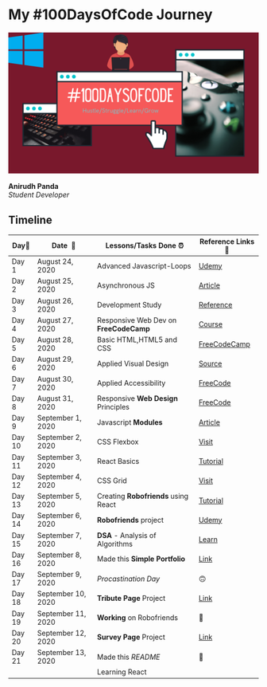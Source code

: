 # My #100DaysOfCode Journey

![100 Days Of Code](https://github.com/AnirudhPanda/100DaysOfCode/blob/master/Aquamarine%20and%20Orange%20Bordered%20Games%20Collection%20YouTube%20Channel%20Art.png)



**Anirudh Panda**  
*Student Developer* 

## Timeline

|**Day:pushpin:**|**Date &nbsp;:calendar:**|**Lessons/Tasks Done :alarm_clock:**| **Reference Links :link:**|
|------|-----------------|--------------------|---------------------|
|Day 1|August 24, 2020| Advanced Javascript-Loops | [Udemy](https://www.udemy.com/share/101WLWAEEbd15QR3UD/)|
|Day 2|August 25, 2020| Asynchronous JS | [Article](https://blog.bitsrc.io/understanding-asynchronous-javascript-the-event-loop-74cd408419ff)|
|Day 3|August 26, 2020| Development Study  | [Reference](https://www.udemy.com/share/101WLWAEEbd15QR3UD/)|
|Day 4|August 27, 2020| Responsive Web Dev on **FreeCodeCamp**| [Course](https://www.freecodecamp.org/learn/)|
|Day 5|August 28, 2020| Basic HTML,HTML5 and CSS | [FreeCodeCamp](https://www.freecodecamp.org/learn/) |
|Day 6|August 29, 2020| Applied Visual Design | [Source](https://www.freecodecamp.org/learn/)|
|Day 7|August 30, 2020| Applied Accessibility |[FreeCode](#)|
|Day 8|August 31, 2020| Responsive **Web Design** Principles | [FreeCode](https://www.freecodecamp.org/learn/)|
|Day 9|September 1, 2020| Javascript **Modules** | [Article](https://flaviocopes.com/es-modules/#:~:text=ES%20Modules%20is%20the%20ECMAScript,by%20ECMAScript%20and%20then%20implemented)|
|Day 10|September 2, 2020| CSS Flexbox | [Visit](https://www.freecodecamp.org/learn/)	|
|Day 11|September 3, 2020| React Basics | [Tutorial](https://www.udemy.com/share/101WLWAEEbd15QR3UD/)|
|Day 12|September 4, 2020| CSS Grid | [Visit](https://www.freecodecamp.org/learn/)|
|Day 13|September 5, 2020| Creating **Robofriends** using React | [Tutorial](https://www.udemy.com/course/the-complete-web-developer-zero-to-mastery/learn/lecture/16504546#questions)|
|Day 14|September 6, 2020| **Robofriends** project | [Udemy]()|
|Day 15|September 7, 2020| **DSA** - Analysis of Algorithms | [Learn](#)|
|Day 16|September 8, 2020| Made this **Simple Portfolio** | [Link](anirudhpanda-portfolio.netlify.app)
|Day 17|September 9, 2020| *Procastination Day*	| :upside_down_face: |
|Day 18|September 10, 2020| **Tribute Page** Project | [Link](https://codepen.io/anirudhpanda/full/BaKxyox) |
|Day 19|September 11, 2020| **Working** on Robofriends | :face_with_thermometer:|
|Day 20|September 12, 2020| **Survey Page** Project| [Link](https://codepen.io/anirudhpanda/full/mdPLpjL)|
|Day 21|September 13, 2020| Made this *README* | :smiling_face_with_three_hearts: |
||| Learning React | |




<!-- |Day 22|September 14, 2020| FreeCodeCamp CSS tutorials | [Tutorial](https://www.freecodecamp.org/learn/)|
||| Python Web Scraping | |
|Day 23|September 15, 2020| Event **Coderantine** completed | Event Over :white_check_mark: |                     
|Day 24|September 16, 2020| Solar Eclipse CodePen | [View CodePen](https://codepen.io/chandrikadeb7/full/rNxyZaJ)|   
|Day 25|September 17, 2020| Spring Boot Basics | [Tutorial](https://www.youtube.com/channel/UCYt1sfh5464XaDBH0oH_o7Q)|
|Day 26|September 18, 2020| Liquid Loader CodePen | [View CodePen](https://codepen.io/chandrikadeb7/full/eYJRZXw)|
||| Spring Boot Basics | [Tutorial](https://www.youtube.com/channel/UCYt1sfh5464XaDBH0oH_o7Q)|
|Day 27|September 19, 2020| Picture Frame CodePen | [View CodePen](https://codepen.io/chandrikadeb7/full/qBbjQqq)|
||| Spring Boot Basics | [Tutorial](https://www.youtube.com/channel/UCYt1sfh5464XaDBH0oH_o7Q)|
|Day 28|September 20, 2020| Pure CSS Sunset CodePen | Updated :eyes:	| 
||| Spring Boot Basics | [Tutorial](https://www.youtube.com/channel/UCYt1sfh5464XaDBH0oH_o7Q)|
|Day 29|September 21, 2020| Sunset CodePen with some SVG | [View CodePen](https://codepen.io/chandrikadeb7/full/QWyMOvJ)|
|Day 30|September 22, 2020| Mentoring Session on **Effective Resume Building** | [See Slides](https://docs.google.com/presentation/d/1CgOyVOrniDx7wOL3NhYnFUefTJSjMwPPWRzELbd0jec/edit?usp=sharing)| 
|Day 31|September 23, 2020| *No Code Day* | :see_no_evil:| 
|Day 32|September 24, 2020| Implemented SVG to Sunset CodePen | [View CodePen](https://codepen.io/chandrikadeb7/full/QWyMOvJ) | 
|Day 33|September 25, 2020| Completed Spring Boot Tutorial | [Tutorial](https://www.youtube.com/channel/UCYt1sfh5464XaDBH0oH_o7Q)|
||| Applied for **Google Season Of Docs**| :page_facing_up:|
|Day 34|September 26, 2020| Portfolio Website Updated | :computer:| 
||| Received **30DaysOfKotlin** Certificate| [View Certificate](https://drive.google.com/file/d/1Qj02X9fcF7IIHHbdG2WBGDLSDVCFPeVZ/view?usp=sharing)|
|Day 35|September 27, 2020| Portfolio Website Deployed | [Visit Website](https://chandrikadeb7.github.io/)|
||| Published an article| [Visit Website](https://www.educative.io/edpresso/github-for-beginners)|
||| Event **Effective Resume & Online Profile Building** | Event Over :white_check_mark:| 
|Day 36|September 28, 2020| Portfolio Website Mobile Version Responsive | [Visit Website](https://chandrikadeb7.github.io/)|
|Day 37|September 29, 2020| Started CSS Placard Series | [View Collection](https://codepen.io/collection/DxypKO)|
||| FreeCodeCamp CSS tutorials | [Tutorial](https://www.freecodecamp.org/learn/)|
||| Microservices Tutorial| [Tutorial](https://www.edureka.co/blog/microservices-tutorial-with-example)|
|Day 38|September 30, 2020| FreeCodeCamp CSS tutorials | [Tutorial](https://www.freecodecamp.org/learn/)|
||| Microservices Tutorial| [Tutorial](https://www.edureka.co/blog/microservices-tutorial-with-example)|
|Day 39|October 1, 2020| Pure CSS Resume CodePen | [View CodePen](https://codepen.io/chandrikadeb7/full/jOWzPNd)|
|Day 40|October 2, 2020| Mentoring Session for Online Portfolio Building | [View Slides](https://docs.google.com/presentation/d/1WQXvYIE_Q1qESSDclLgZgJL4NJ98jD23tr8mMz7UT28/edit?usp=sharing)|  -->





<!-- |Day 41|July 9, 2020| FreeCodeCamp CSS tutorials | [Tutorial](https://www.freecodecamp.org/learn/)|
||| Microservices Tutorial| [Tutorial](https://www.edureka.co/blog/microservices-tutorial-with-example)|
|Day 42|July 10, 2020| Mentoring Session on **Effective Resume & Online Portfolio Building** | [View Slides](https://docs.google.com/presentation/d/1lWUtSAJx4Bl46Vrtt28Gn_SlRdGsO7JFZtbNIe3CX74/edit?usp=sharing)|
|Day 43|July 11, 2020| Client Website Requirements Specifications | [Visit Website](https://caimconsulting.vercel.app/)| 
|Day 44|July 12, 2020| Client Website Update| [Visit Website](https://caimconsulting.vercel.app/)| 
|Day 45|July 13, 2020| Client Website Deployed| [Visit Website](https://caimconsulting.vercel.app/)| 
|Day 46|July 14, 2020| Technical Writer Interview | :woman_office_worker:| 
|Day 47|July 15, 2020| Started intern **@iSmile Technologies** | [Offer Letter](https://drive.google.com/file/d/1atpaaCB4QXIas3Negexo6xhkS10nvoUy/view?usp=sharing)| 
|Day 48|July 16, 2020| Website Content Update | [Visit Website](https://www.ismiletechnologies.com/)| 
|Day 49|July 17, 2020| Received **GSSoC'20** Cerificate | [View Certificate](https://drive.google.com/file/d/19p1aLjFoMwbZXdO8MwYsNaITuQR5LFvT/view?usp=sharing) | 
|Day 50|July 18, 2020| Client Website Update| [Visit Website](https://caimconsulting.vercel.app/)| 
|||FreeCodeCamp Python Tutorials| [Tutorial](https://www.freecodecamp.org/learn/)| 
|Day 51|July 19, 2020| Client Website Update| [Visit Website](https://caimconsulting.vercel.app/)| 
||| Microservices Tutorial Completed| [Tutorial](https://www.edureka.co/blog/microservices-tutorial-with-example)|
|Day 52|July 20, 2020| Event **Pen in {CSS}** | [Register Now](https://tiny.cc/penincss)| 
|Day 53|July 21, 2020| iSmile Technologies Brochure designed| [See brochure](https://www.canva.com/design/DAECn7IhUrg/QgVdCcdY0kI_Sb8jKGqEcw/view?utm_content=DAECn7IhUrg&utm_campaign=designshare&utm_medium=link&utm_source=publishsharelink) | 
||| CSS Pizza CodePen| [View CodePen](https://codepen.io/chandrikadeb7/full/MWKLWBX)|
|Day 54|July 22, 2020| FreeCodeCamp Python Tutorials| [Tutorial](https://www.freecodecamp.org/learn/)| 
||| Documented progress **#100DaysOfCode** GitHub repo| [See Repo](https://github.com/chandrikadeb7/100DaysOfCode)|
|Day 55|July 23, 2020|  FreeCodeCamp Python Certification| [See Certificate](https://drive.google.com/file/d/11PoX1ZdfGdARRK2PJ2pooKD0v41Dbjvf/view?usp=sharing)|
||| Updated GitHub repo with **FreeCodeCamp Python** project solutions| [See Repo](https://github.com/chandrikadeb7/FreeCodeCamp-Projects)|
|Day 56|July 24, 2020| Pure CSS Cow Codepen | [View CodePen](https://codepen.io/chandrikadeb7/full/eYJXegE)| 
|Day 57|July 25, 2020| FreeCodeCamp projects| [Tutorial](https://www.freecodecamp.org/learn/)| 
|Day 58|July 26, 2020| FreeCodeCamp projects| [Tutorial](https://www.freecodecamp.org/learn/)| 
||| Working on a tech blog| :pen: :notebook:|
|Day 59|July 27, 2020| Blog - How I aced all my interviews? — A fresher’s guide | [See Blog](https://medium.com/coderbyte/how-i-aced-all-my-interviews-a-freshers-guide-b8a0b1b2694f)|
|Day 60|July 28, 2020| Twitter 3000 followers CodePen | [View CodePen](https://codepen.io/chandrikadeb7/full/RwrmJNR)|
|Day 61|July 29, 2020| *No Code Day* | :see_no_evil:| 
|Day 62|July 30, 2020| SDE Role starts | :rocket:
|Day 63|July 31, 2020| Basic Javascript Tutorial | [Tutorial](https://www.freecodecamp.org/learn/)|
|Day 64|August 1, 2020| Basic Javascript Tutorial | [Tutorial](https://www.freecodecamp.org/learn/)|
|Day 65|August 2, 2020| FreeCodeCamp projects| [Tutorial](https://www.freecodecamp.org/learn/)| 
|Day 66|August 3, 2020| CSS Rakshabandhan CodePen | [View CodePen](https://codepen.io/chandrikadeb7/full/gOrYMbW)|
|Day 67|August 4, 2020| Updated GitHub Readme | [See Readme](https://github.com/chandrikadeb7)| 
|Day 68|August 5, 2020| Basic Javascript ES6 | [Tutorial](https://www.freecodecamp.org/learn/)| 
|Day 69|August 6, 2020| Java Overview | :eyes:|
|Day 70|August 7, 2020| Basic Javascript ES6 | [Tutorial](https://www.freecodecamp.org/learn/)|
|Day 71|August 8, 2020| Java Overview | :hourglass:|
|Day 72|August 9, 2020| Java Overview | :rocket:|
|Day 73|August 10, 2020| Java Design Patterns | :jigsaw:|
||| Basic Javascript Regular Expressions | [Tutorial](https://www.freecodecamp.org/learn/)| 
|Day 74|August 11, 2020| Agile and Scrum | :rocket:|
||| Butterfly CodePen | [View CodePen](https://codepen.io/chandrikadeb7/full/qBZOZVX)|
|Day 75|August 12, 2020| Git commands, Maven | :eyes:|
|Day 76|August 13, 2020| Jenkins pipeline | :innocent:|
||| Basic Javascript Debugging | [Tutorial](https://www.freecodecamp.org/learn/)| 
|Day 77|August 14, 2020| Jenkins pipeline implementation | :innocent:|
||| Jira and Cucumber Testing Strategy | :cucumber:|
|Day 78|August 15, 2020| Java Coding Problems | [Practice](https://www.geeksforgeeks.org/)|
|Day 79|August 16, 2020| *No Code Day* | :panda_face:|
|Day 80|August 17, 2020| SOAP/REST API implementation | :computer:|
|Day 81|August 18, 2020| Java Spring architecture & bean config | :canned_food:|
|Day 82|August 19, 2020| Java Spring architecture & bean config | :canned_food:|
|Day 83|August 20, 2020| Microservices using Mockito | :rocket:|
|Day 84|August 21, 2020| Docker and Kubernetes | :ship:|
|Day 85|August 22, 2020| Docker and Kubernetes | :whale:|
|Day 86|August 23, 2020| *No Code Day* | :sleeping:|
|Day 87|August 24, 2020| Learnt about AWS | :cloud:|
|Day 88|August 25, 2020| Hosted an in-office session | :innocent:|
|Day 89|August 26, 2020| Java coding practice | :nerd_face:|
|Day 90|August 27, 2020| Java coding test | :student:|
|Day 91|August 28, 2020| Telecom Overview | :phone:|
|Day 92|August 29, 2020| Blog on CSS | [Read here](https://medium.com/analytics-vidhya/pure-css-art-from-zero-to-hero-b15d11f96702)|
|Day 93|August 30, 2020| Built a GitHub Action| [See here](https://github.com/chandrikadeb7/chandrikadeb7)|
|Day 94|August 31, 2020| Learnt about Maven and Perforce | :woman_technologist:|
|Day 95|Sept 1, 2020| Tweaks in caimconsulting.in| [See here](caimconsulting.in)|
|Day 96|Sept 2, 2020| Tweaks in caimconsulting.in| [See here](caimconsulting.in)|
|Day 97|Sept 3, 2020| Completing some projects| :metal:|
|Day 98|Sept 4, 2020| Final tweaks to caimconsulting.in | [See here](caimconsulting.in)|
|Day 99|Sept 5, 2020| Learning about DevOps | :robot:|
|Day 100|Sept 6, 2020| Challenge ends!! | :grin:| -->



